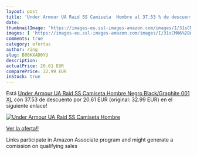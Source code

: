 ```yaml
---
layout: post
title: 'Under Armour UA Raid SS Camiseta  Hombre al 37.53 % de descuento'
date: 
thumbnailImage: 'https://images-eu.ssl-images-amazon.com/images/I/31sCMH6%2B6QL._SL200_.jpg'
images: [ 'https://images-eu.ssl-images-amazon.com/images/I/31sCMH6%2B6QL._SL200_.jpg' ]
comments: true
category: ofertas
author: ring
slug: B00KXAD0YU
description:
actualPrice: 20.61 EUR
comparePrice: 32.99 EUR
inStock: true
---
```


Está [Under Armour UA Raid SS Camiseta  Hombre  Negro Black/Graphite 001  XL](https://www.amazon.es/dp/B00KXAD0YU/?tag=tolees-21) con 37.53 de descuento por 20.61 EUR (original: 32.99 EUR) en el siguiente enlace!

[![Under Armour UA Raid SS Camiseta  Hombre](https://images-eu.ssl-images-amazon.com/images/I/31sCMH6%2B6QL._SL200_.jpg)](https://www.amazon.es/dp/B00KXAD0YU/?tag=tolees-21)

[Ver la oferta!!](https://www.amazon.es/dp/B00KXAD0YU/?tag=tolees-21)

Links participate in Amazon Associate program and might generate a comission on qualifying sales


